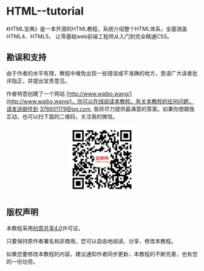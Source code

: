 # HTML--tutorial
《HTML宝典》是一本开源的HTML教程，系统介绍整个HTML体系，全面涵盖HTML4、HTML5， 让零基础web前端工程师从入门到完全精通CSS。  

## 勘误和支持
由于作者的水平有限，教程中难免出现一些错误或不准确的地方，恳请广大读者批评指正，并提出宝贵意见。  

作者特意创建了一个网站 [http://www.waibo.wang/](http://www.waibo.wang/)，你可以在线阅读本教程。有关本教程的任何问题，请发送邮件到 376601179@qq.com, 我将尽力提供最满意的答案。如果你想跟我互动，也可以扫下面的二维码，关注我的微信。  

<div align=center><img src="./img/weixin.png" title="微信" alt="微信" width="180"></div>  

## 版权声明
本教程采用[创意共享4.0](https://creativecommons.org/licenses/by-nc/4.0/)许可证。  

只要保持原作者署名和非商用，您可以自由地阅读、分享、修改本教程。  

如果您要修改本教程的内容，建议通知作者同步更新，本教程的不断完善，也有您的一份功劳。  
